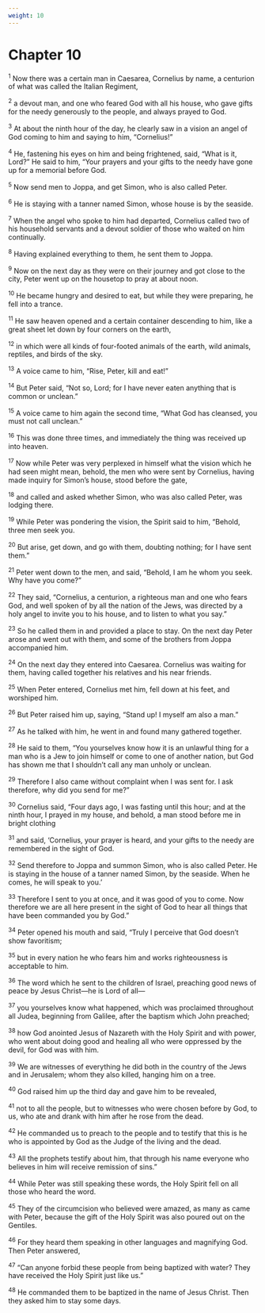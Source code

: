 ```yaml
---
weight: 10
---
```


# Chapter 10

<sup>1</sup> Now there was a certain man in Caesarea, Cornelius by name, a centurion of what was called the Italian Regiment, 

<sup>2</sup> a devout man, and one who feared God with all his house, who gave gifts for the needy generously to the people, and always prayed to God. 

<sup>3</sup> At about the ninth hour of the day, he clearly saw in a vision an angel of God coming to him and saying to him, “Cornelius!” 

<sup>4</sup> He, fastening his eyes on him and being frightened, said, “What is it, Lord?” He said to him, “Your prayers and your gifts to the needy have gone up for a memorial before God. 

<sup>5</sup> Now send men to Joppa, and get Simon, who is also called Peter. 

<sup>6</sup> He is staying with a tanner named Simon, whose house is by the seaside. 

<sup>7</sup> When the angel who spoke to him had departed, Cornelius called two of his household servants and a devout soldier of those who waited on him continually. 

<sup>8</sup> Having explained everything to them, he sent them to Joppa. 

<sup>9</sup> Now on the next day as they were on their journey and got close to the city, Peter went up on the housetop to pray at about noon. 

<sup>10</sup> He became hungry and desired to eat, but while they were preparing, he fell into a trance. 

<sup>11</sup> He saw heaven opened and a certain container descending to him, like a great sheet let down by four corners on the earth, 

<sup>12</sup> in which were all kinds of four-footed animals of the earth, wild animals, reptiles, and birds of the sky. 

<sup>13</sup> A voice came to him, “Rise, Peter, kill and eat!” 

<sup>14</sup> But Peter said, “Not so, Lord; for I have never eaten anything that is common or unclean.” 

<sup>15</sup> A voice came to him again the second time, “What God has cleansed, you must not call unclean.” 

<sup>16</sup> This was done three times, and immediately the thing was received up into heaven. 

<sup>17</sup> Now while Peter was very perplexed in himself what the vision which he had seen might mean, behold, the men who were sent by Cornelius, having made inquiry for Simon’s house, stood before the gate, 

<sup>18</sup> and called and asked whether Simon, who was also called Peter, was lodging there. 

<sup>19</sup> While Peter was pondering the vision, the Spirit said to him, “Behold, three men seek you. 

<sup>20</sup> But arise, get down, and go with them, doubting nothing; for I have sent them.” 

<sup>21</sup> Peter went down to the men, and said, “Behold, I am he whom you seek. Why have you come?” 

<sup>22</sup> They said, “Cornelius, a centurion, a righteous man and one who fears God, and well spoken of by all the nation of the Jews, was directed by a holy angel to invite you to his house, and to listen to what you say.” 

<sup>23</sup> So he called them in and provided a place to stay. On the next day Peter arose and went out with them, and some of the brothers from Joppa accompanied him. 

<sup>24</sup> On the next day they entered into Caesarea. Cornelius was waiting for them, having called together his relatives and his near friends. 

<sup>25</sup> When Peter entered, Cornelius met him, fell down at his feet, and worshiped him. 

<sup>26</sup> But Peter raised him up, saying, “Stand up! I myself am also a man.” 

<sup>27</sup> As he talked with him, he went in and found many gathered together. 

<sup>28</sup> He said to them, “You yourselves know how it is an unlawful thing for a man who is a Jew to join himself or come to one of another nation, but God has shown me that I shouldn’t call any man unholy or unclean. 

<sup>29</sup> Therefore I also came without complaint when I was sent for. I ask therefore, why did you send for me?” 

<sup>30</sup> Cornelius said, “Four days ago, I was fasting until this hour; and at the ninth hour, I prayed in my house, and behold, a man stood before me in bright clothing 

<sup>31</sup> and said, ‘Cornelius, your prayer is heard, and your gifts to the needy are remembered in the sight of God. 

<sup>32</sup> Send therefore to Joppa and summon Simon, who is also called Peter. He is staying in the house of a tanner named Simon, by the seaside. When he comes, he will speak to you.’ 

<sup>33</sup> Therefore I sent to you at once, and it was good of you to come. Now therefore we are all here present in the sight of God to hear all things that have been commanded you by God.” 

<sup>34</sup> Peter opened his mouth and said, “Truly I perceive that God doesn’t show favoritism; 

<sup>35</sup> but in every nation he who fears him and works righteousness is acceptable to him. 

<sup>36</sup> The word which he sent to the children of Israel, preaching good news of peace by Jesus Christ—he is Lord of all— 

<sup>37</sup> you yourselves know what happened, which was proclaimed throughout all Judea, beginning from Galilee, after the baptism which John preached; 

<sup>38</sup> how God anointed Jesus of Nazareth with the Holy Spirit and with power, who went about doing good and healing all who were oppressed by the devil, for God was with him. 

<sup>39</sup> We are witnesses of everything he did both in the country of the Jews and in Jerusalem; whom they also killed, hanging him on a tree. 

<sup>40</sup> God raised him up the third day and gave him to be revealed, 

<sup>41</sup> not to all the people, but to witnesses who were chosen before by God, to us, who ate and drank with him after he rose from the dead. 

<sup>42</sup> He commanded us to preach to the people and to testify that this is he who is appointed by God as the Judge of the living and the dead. 

<sup>43</sup> All the prophets testify about him, that through his name everyone who believes in him will receive remission of sins.” 

<sup>44</sup> While Peter was still speaking these words, the Holy Spirit fell on all those who heard the word. 

<sup>45</sup> They of the circumcision who believed were amazed, as many as came with Peter, because the gift of the Holy Spirit was also poured out on the Gentiles. 

<sup>46</sup> For they heard them speaking in other languages and magnifying God. Then Peter answered, 

<sup>47</sup> “Can anyone forbid these people from being baptized with water? They have received the Holy Spirit just like us.” 

<sup>48</sup> He commanded them to be baptized in the name of Jesus Christ. Then they asked him to stay some days. 


